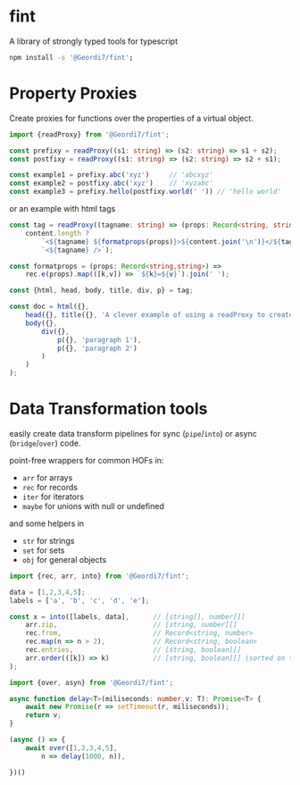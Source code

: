 # fint

A library of strongly typed tools for typescript

```bash
npm install -s '@Geordi7/fint';
```

# Property Proxies

Create proxies for functions over the properties of a virtual object.

```typescript
import {readProxy} from '@Geordi7/fint';

const prefixy = readProxy((s1: string) => (s2: string) => s1 + s2);
const postfixy = readProxy((s1: string) => (s2: string) => s2 + s1);

const example1 = prefixy.abc('xyz')     // 'abcxyz'
const example2 = postfixy.abc('xyz')    // 'xyzabc'
const example3 = prefixy.hello(postfixy.world(' ')) // 'hello world'
```

or an example with html tags

```typescript
const tag = readProxy((tagname: string) => (props: Record<string, string>, ...content: string[]): string =>
    content.length ?
        `<${tagname} ${formatprops(props)}>${content.join('\n')}</${tagname}>` :
        `<${tagname} />`);

const formatprops = (props: Record<string,string>) =>
    rec.e(props).map(([k,v]) => `${k}=${v}`).join(' ');

const {html, head, body, title, div, p} = tag;

const doc = html({},
    head({}, title({}, 'A clever example of using a readProxy to create html tag functions')),
    body({},
        div({},
            p({}, 'paragraph 1'),
            p({}, 'paragraph 2')
        )
    )
);
```

# Data Transformation tools

easily create data transform pipelines for sync (`pipe`/`into`) or async (`bridge`/`over`) code.

point-free wrappers for common HOFs in:
* `arr` for arrays
* `rec` for records
* `iter` for iterators
* `maybe` for unions with null or undefined

and some helpers in
* `str` for strings
* `set` for sets
* `obj` for general objects

```typescript
import {rec, arr, into} from '@Geordi7/fint';

data = [1,2,3,4,5];
labels = ['a', 'b', 'c', 'd', 'e'];

const x = into([labels, data],      // [string[], number[]]
    arr.zip,                        // [string, number][]
    rec.from,                       // Record<string, number>
    rec.map(n => n > 2),            // Record<string, boolean>
    rec.entries,                    // [string, boolean][]
    arr.order(([k]) => k)           // [string, boolean][] (sorted on the strings)
);
```

```typescript
import {over, asyn} from '@Geordi7/fint';

async function delay<T>(miliseconds: number,v: T): Promise<T> {
    await new Promise(r => setTimeout(r, miliseconds));
    return v;
}

(async () => {
    await over([1,2,3,4,5],
        n => delay(1000, n)),

})()
```
